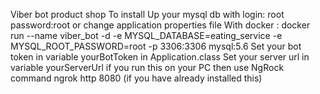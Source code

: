 Viber bot product shop 
To install 
Up your mysql db with login: root password:root or change application properties file 
With docker :
docker run --name viber_bot -d -e MYSQL_DATABASE=eating_service -e MYSQL_ROOT_PASSWORD=root -p 3306:3306 mysql:5.6
Set your bot token in variable yourBotToken in Application.class
Set your server url in variable yourServerUrl  if you run this on your PC then use NgRock command 
ngrok http 8080 (if you have already installed this)
